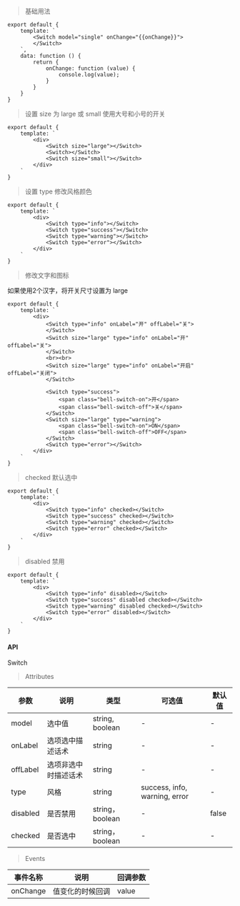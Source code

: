 > 基础用法

    export default {
        template: `
            <Switch model="single" onChange="{{onChange}}">
            </Switch>
        `,
        data: function () {
            return {
                onChange: function (value) {
                    console.log(value);
                }
            }
        }
    }

> 设置 size 为 large 或 small 使用大号和小号的开关

    export default {
        template: `
            <div>
                <Switch size="large"></Switch>
                <Switch></Switch>
                <Switch size="small"></Switch>
            </div>
        `
    }

> 设置 type 修改风格颜色

    export default {
        template: `
            <div>
                <Switch type="info"></Switch>
                <Switch type="success"></Switch>
                <Switch type="warning"></Switch>
                <Switch type="error"></Switch>
            </div>
        `
    }

> 修改文字和图标

如果使用2个汉字，将开关尺寸设置为 large

    export default {
        template: `
            <div>
                <Switch type="info" onLabel="开" offLabel="关">
                </Switch>
                <Switch size="large" type="info" onLabel="开" offLabel="关">
                </Switch>
                <br><br>
                <Switch size="large" type="info" onLabel="开启" offLabel="关闭">
                </Switch>

                <Switch type="success">
                    <span class="bell-switch-on">开</span>
                    <span class="bell-switch-off">关</span>
                </Switch>
                <Switch size="large" type="warning">
                    <span class="bell-switch-on">ON</span>
                    <span class="bell-switch-off">OFF</span>
                </Switch>
                <Switch type="error"></Switch>
            </div>
        `
    }


> checked 默认选中

    export default {
        template: `
            <div>
                <Switch type="info" checked></Switch>
                <Switch type="success" checked></Switch>
                <Switch type="warning" checked></Switch>
                <Switch type="error" checked></Switch>
            </div>
        `
    }

> disabled 禁用

    export default {
        template: `
            <div>
                <Switch type="info" disabled></Switch>
                <Switch type="success" disabled checked></Switch>
                <Switch type="warning" disabled checked></Switch>
                <Switch type="error" disabled></Switch>
            </div>
        `
    }

#### API

Switch

> Attributes

参数 | 说明 | 类型 | 可选值 | 默认值
---|---|---|---|---
model | 选中值 | string, boolean | - | -
onLabel | 选项选中描述话术 | string | - | -
offLabel | 选项非选中时描述话术 | string | - | -
type | 风格 | string | success, info, warning, error | -
disabled | 是否禁用 | string， boolean | - | false
checked | 是否选中 | string， boolean | - | -

> Events

事件名称 | 说明 | 回调参数
---|---|---
onChange | 值变化的时候回调 | value
